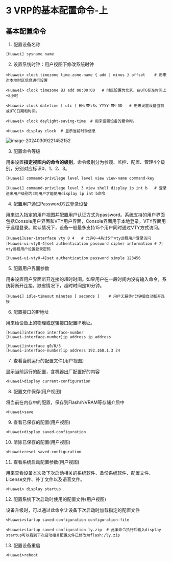 # 3 VRP的基本配置命令-上

## 基本配置命令

1. 配置设备名称

```shell
[Huawei] sysname name
```

2. 设置系统时钟：用户视图下修改系统时钟

```shell
<Huawei> clock timezone time-zone-name { add | minus } offset    # 用来对本地时区信息进行设置

<Huawei> clock timezone BJ add 08:00:00   # 时区设置为北京，在UTC标准时间上+8小时
```

```shell
<Huawei> clock datetime [ utc ] HH:MM:Ss YYYY-MM-DD   # 用来设置设备当前或UTC日期和时间。
```

```shell
<Huawei> clock daylight-saving-time  # 用来设置设备的夏令时。
```

```shell
<Huawei> display clock  # 显示当前时钟信息
```

![image-20240309221452152](https://img.yatjay.top/md/image-20240309221452152.png)

3. 配置命令等级

用来设置**指定视图内的命令的级别**。命令级别分为参观、监控、配置、管理4个级别，分别对应标识0、1、2、3。

```shell
[Huawei] command-privilege level level view view-name command-key

[Huawei] command-privilege level 3 view shell display ip int b   # 登录进来用户级别为3的用户才能使用display ip int b命令
```

4. 配置用户通过Password方式登录设备

用来进入指定的用户视图并配置用户认证方式为password。系统支持的用户界面包括Console用户界面和VTY用户界面，Console界面用于本地登录，VTY界面用于远程登录。默认情况下，设备一般最多支持15个用户同时通过VTY方式访问。

```shell
[Huawei]user-interface vty 0 4   # 允许0~4共计5个vty远程用户登录访问
[Huawei-ui-vty0-4]set authentication password cipher information # 为vty远程用户设置登录密码

[Huawei-ui-vty0-4]set authentication password simple 123456
```

5. 配置用户界面参数

用来设置用户界面断开连接的超时时间。如果用户在一段时间内没有输入命令，系统将断开连接。缺省情况下，超时时间是10分钟。

```shell
[Huawei] idle-timeout minutes [ seconds ]    # 用户无操作n分钟后自动断开连接
```

6. 配置接口的IP地址

用来给设备上的物理或逻辑接口配置IP地址。

```shell
[Huawei]interface interface-number
[Huawei-interface-number]ip address ip address

[Huawei]interface g0/0/3
[Huawei-interface-number]ip address 192.168.1.3 24

```

7. 查看当前运行的配置文件(用户视图)

显示当前运行的配置，含机器出厂配置好的内容

```shell
<Huawei>display current-configuration
```



8. 配置文件保存(用户视图)

将当前在内存中的配置，保存到Flash/NVRAM等存储介质中

```shell
<Huawei>save
```

9. 查看已保存的配置(用户视图)

```shell
<Huawei>display saved-configuration
```

10. 清除已保存的配置(用户视图)

```shell
<Huawei>reset saved-configuration
```

11. 查看系统启动配置参数(用户视图)

用来查看设备本次及下次启动相关的系统软件、备份系统软件、配置文件、License文件、补丁文件以及语音文件。

```shell
<Huawei> display startup
```

12. 配置系统下次启动时使用的配置文件(用户视图)

设备升级时，可以通过此命令让设备下次启动时加载指定的配置文件

```shell
<Huawei>startup saved-configuration configuration-file

<Huawei>startup saved-configuration ly.zip  # 此条命令执行后输入display startup可以看到下次启动相关配置文件已修改为flash:/ly.zip
```

13. 配置设备重启

```shell
<Huawei>reboot
```

